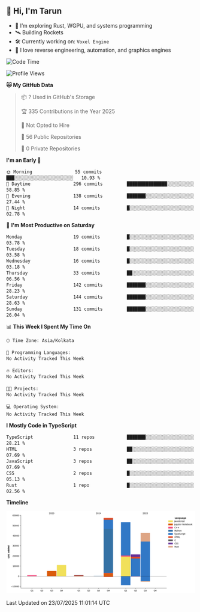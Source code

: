## 👋 Hi, I'm Tarun

- 🧠 I’m exploring Rust, WGPU, and systems programming
- 🛰️ Building Rockets
- 🛠️ Currently working on: `Voxel Engine`
- 🧪 I love reverse engineering, automation, and graphics engines

<!--START_SECTION:waka-->
![Code Time](http://img.shields.io/badge/Code%20Time-0%20secs-blue)

![Profile Views](http://img.shields.io/badge/Profile%20Views-0-blue)

**🐱 My GitHub Data** 

> 📦 ? Used in GitHub's Storage 
 > 
> 🏆 335 Contributions in the Year 2025
 > 
> 🚫 Not Opted to Hire
 > 
> 📜 56 Public Repositories 
 > 
> 🔑 0 Private Repositories 
 > 
**I'm an Early 🐤** 

```text
🌞 Morning                55 commits          ███░░░░░░░░░░░░░░░░░░░░░░   10.93 % 
🌆 Daytime                296 commits         ███████████████░░░░░░░░░░   58.85 % 
🌃 Evening                138 commits         ███████░░░░░░░░░░░░░░░░░░   27.44 % 
🌙 Night                  14 commits          █░░░░░░░░░░░░░░░░░░░░░░░░   02.78 % 
```
📅 **I'm Most Productive on Saturday** 

```text
Monday                   19 commits          █░░░░░░░░░░░░░░░░░░░░░░░░   03.78 % 
Tuesday                  18 commits          █░░░░░░░░░░░░░░░░░░░░░░░░   03.58 % 
Wednesday                16 commits          █░░░░░░░░░░░░░░░░░░░░░░░░   03.18 % 
Thursday                 33 commits          ██░░░░░░░░░░░░░░░░░░░░░░░   06.56 % 
Friday                   142 commits         ███████░░░░░░░░░░░░░░░░░░   28.23 % 
Saturday                 144 commits         ███████░░░░░░░░░░░░░░░░░░   28.63 % 
Sunday                   131 commits         ███████░░░░░░░░░░░░░░░░░░   26.04 % 
```


📊 **This Week I Spent My Time On** 

```text
🕑︎ Time Zone: Asia/Kolkata

💬 Programming Languages: 
No Activity Tracked This Week

🔥 Editors: 
No Activity Tracked This Week

🐱‍💻 Projects: 
No Activity Tracked This Week

💻 Operating System: 
No Activity Tracked This Week
```

**I Mostly Code in TypeScript** 

```text
TypeScript               11 repos            ███████░░░░░░░░░░░░░░░░░░   28.21 % 
HTML                     3 repos             ██░░░░░░░░░░░░░░░░░░░░░░░   07.69 % 
JavaScript               3 repos             ██░░░░░░░░░░░░░░░░░░░░░░░   07.69 % 
CSS                      2 repos             █░░░░░░░░░░░░░░░░░░░░░░░░   05.13 % 
Rust                     1 repo              █░░░░░░░░░░░░░░░░░░░░░░░░   02.56 % 
```



**Timeline**

![Lines of Code chart](https://raw.githubusercontent.com/Quanta-Naut/Quanta-Naut/main/assets/bar_graph.png)


 Last Updated on 23/07/2025 11:01:14 UTC
<!--END_SECTION:waka-->
